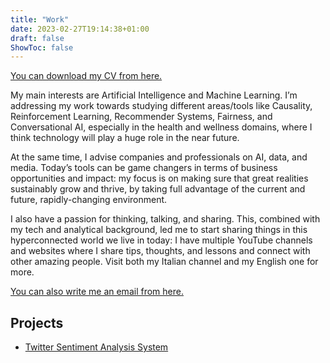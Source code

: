 ```yaml
---
title: "Work"
date: 2023-02-27T19:14:38+01:00
draft: false
ShowToc: false
---
```


[You can download my CV from here.](https://drive.google.com/file/d/1H8ancE3PHksB6uwTswR5nXF4rtL4Y9ff/view?usp=sharing)

My main interests are Artificial Intelligence and Machine Learning. I’m addressing my work towards studying different areas/tools like Causality, Reinforcement Learning, Recommender Systems, Fairness, and Conversational AI, especially in the health and wellness domains, where I think technology will play a huge role in the near future.

At the same time, I advise companies and professionals on AI, data, and media. Today’s tools can be game changers in terms of business opportunities and impact: my focus is on making sure that great realities sustainably grow and thrive, by taking full advantage of the current and future, rapidly-changing environment.

I also have a passion for thinking, talking, and sharing. This, combined with my tech and analytical background, led me to start sharing things in this hyperconnected world we live in today: I have multiple YouTube channels and websites where I share tips, thoughts, and lessons and connect with other amazing people. Visit both my Italian channel and my English one for more.

[You can also write me an email from here.](mailto:faracovittorio@gmail.com)

## Projects

- [Twitter Sentiment Analysis System](https://github.com/vtfrc/twitter-sentiment-analysis)
